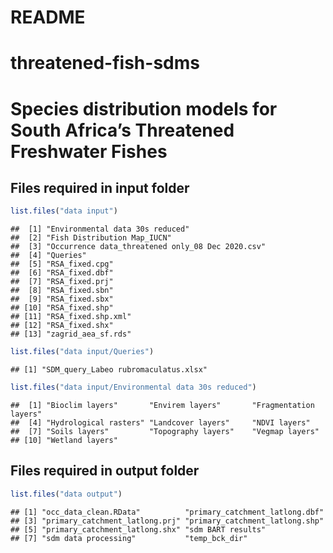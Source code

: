 README
================

# threatened-fish-sdms

# Species distribution models for South Africa’s Threatened Freshwater Fishes

## Files required in input folder

``` r
list.files("data input")
```

    ##  [1] "Environmental data 30s reduced"                 
    ##  [2] "Fish Distribution Map_IUCN"                     
    ##  [3] "Occurrence data_threatened only_08 Dec 2020.csv"
    ##  [4] "Queries"                                        
    ##  [5] "RSA_fixed.cpg"                                  
    ##  [6] "RSA_fixed.dbf"                                  
    ##  [7] "RSA_fixed.prj"                                  
    ##  [8] "RSA_fixed.sbn"                                  
    ##  [9] "RSA_fixed.sbx"                                  
    ## [10] "RSA_fixed.shp"                                  
    ## [11] "RSA_fixed.shp.xml"                              
    ## [12] "RSA_fixed.shx"                                  
    ## [13] "zagrid_aea_sf.rds"

``` r
list.files("data input/Queries")
```

    ## [1] "SDM_query_Labeo rubromaculatus.xlsx"

``` r
list.files("data input/Environmental data 30s reduced")
```

    ##  [1] "Bioclim layers"       "Envirem layers"       "Fragmentation layers"
    ##  [4] "Hydrological rasters" "Landcover layers"     "NDVI layers"         
    ##  [7] "Soils layers"         "Topography layers"    "Vegmap layers"       
    ## [10] "Wetland layers"

## Files required in output folder

``` r
list.files("data output")
```

    ## [1] "occ_data_clean.RData"          "primary_catchment_latlong.dbf"
    ## [3] "primary_catchment_latlong.prj" "primary_catchment_latlong.shp"
    ## [5] "primary_catchment_latlong.shx" "sdm BART results"             
    ## [7] "sdm data processing"           "temp_bck_dir"
